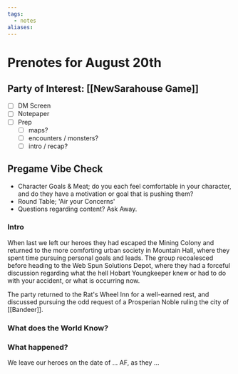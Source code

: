 ```yaml
---
tags:
  - notes
aliases:
---
```


# Prenotes for August 20th
## Party of Interest: [[NewSarahouse Game]]
- [ ] DM Screen
- [ ] Notepaper
- [ ] Prep
	- [ ] maps?
	- [ ] encounters / monsters?
	- [ ] intro / recap?

## Pregame Vibe Check
- Character Goals & Meat; do you each feel comfortable in your character, and do they have a motivation or goal that is pushing them?
- Round Table; 'Air your Concerns'
- Questions regarding content? Ask Away.

### Intro

When last we left our heroes they had escaped the Mining Colony and returned to the more comforting urban society in Mountain Hall, where they spent time pursuing personal goals and leads. The group recoalesced before heading to the Web Spun Solutions Depot, where they had a forceful discussion regarding what the hell Hobart Youngkeeper knew or had to do with your accident, or what is occurring now.

The party returned to the Rat's Wheel Inn for a well-earned rest, and discussed pursuing the odd request of a Prosperian Noble ruling the city of [[Bandeer]].

### What does the World Know?


### What happened?


We leave our heroes on the date of ... AF, as they ...